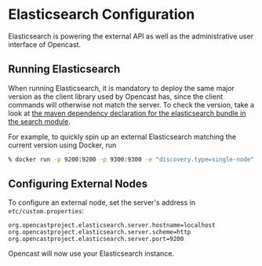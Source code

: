 Elasticsearch Configuration
===========================

Elasticsearch is powering the external API as well as the administrative user interface of Opencast.

Running Elasticsearch
---------------------

When running Elasticsearch, it is mandatory to deploy the same major version as the client library used by Opencast has,
since the client commands will otherwise not match the server. To check the version, take a look at
[the maven dependency declaration for the elasticsearch bundle in the search module](https://github.com/opencast/opencast/blob/develop/modules/search/pom.xml).

For example, to quickly spin up an external Elasticsearch matching the current version using Docker, run

```sh
% docker run -p 9200:9200 -p 9300:9300 -e "discovery.type=single-node" elasticsearch:7.9.2
```

Configuring External Nodes
--------------------------

To configure an external node, set the server's address in `etc/custom.properties`:

```properties
org.opencastproject.elasticsearch.server.hostname=localhost
org.opencastproject.elasticsearch.server.scheme=http
org.opencastproject.elasticsearch.server.port=9200
```

Opencast will now use your Elasticsearch instance.
